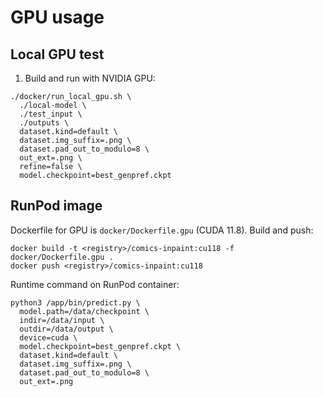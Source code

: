 GPU usage
=========

Local GPU test
---------------

1) Build and run with NVIDIA GPU:

```
./docker/run_local_gpu.sh \
  ./local-model \
  ./test_input \
  ./outputs \
  dataset.kind=default \
  dataset.img_suffix=.png \
  dataset.pad_out_to_modulo=8 \
  out_ext=.png \
  refine=false \
  model.checkpoint=best_genpref.ckpt
```

RunPod image
------------

Dockerfile for GPU is `docker/Dockerfile.gpu` (CUDA 11.8). Build and push:

```
docker build -t <registry>/comics-inpaint:cu118 -f docker/Dockerfile.gpu .
docker push <registry>/comics-inpaint:cu118
```

Runtime command on RunPod container:

```
python3 /app/bin/predict.py \
  model.path=/data/checkpoint \
  indir=/data/input \
  outdir=/data/output \
  device=cuda \
  model.checkpoint=best_genpref.ckpt \
  dataset.kind=default \
  dataset.img_suffix=.png \
  dataset.pad_out_to_modulo=8 \
  out_ext=.png
```


